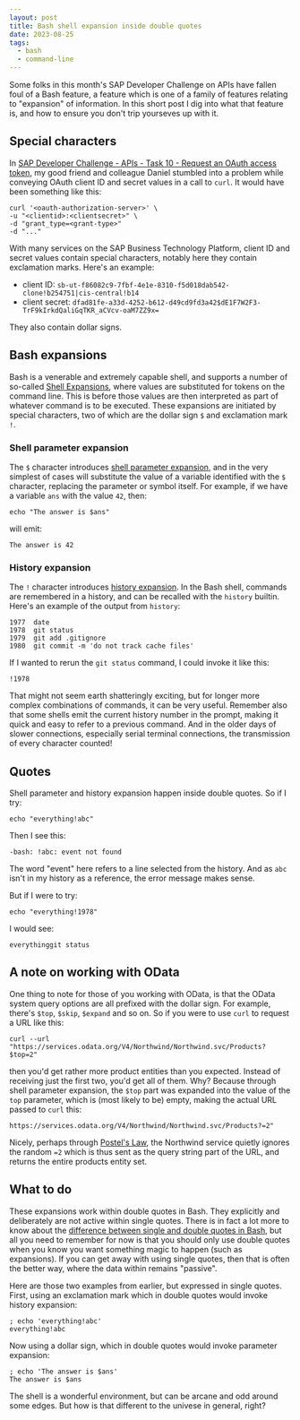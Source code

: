 ```yaml
---
layout: post
title: Bash shell expansion inside double quotes
date: 2023-08-25
tags:
  - bash
  - command-line
---
```

Some folks in this month's SAP Developer Challenge on APIs have fallen foul of a Bash feature, a feature which is one of a family of features relating to "expansion" of information. In this short post I dig into what that feature is, and how to ensure you don't trip yourseves up with it.

## Special characters

In [SAP Developer Challenge - APIs - Task 10 - Request an OAuth access token](https://groups.community.sap.com/t5/application-development/sap-developer-challenge-apis-task-10-request-an-oauth-access/m-p/282016), my good friend and colleague Daniel stumbled into a problem while conveying OAuth client ID and secret values in a call to `curl`. It would have been something like this:

```shell
curl '<oauth-authorization-server>' \
-u "<clientid>:<clientsecret>" \ 
-d "grant_type=<grant-type>"
-d "..."
```

With many services on the SAP Business Technology Platform, client ID and secret values contain special characters, notably here they contain exclamation marks. Here's an example:

* client ID: `sb-ut-f86082c9-7fbf-4e1e-8310-f5d018dab542-clone!b254751|cis-central!b14`
* client secret: `dfad81fe-a33d-4252-b612-d49cd9fd3a42$dE1F7W2F3-TrF9kIrkdQaliGqTKR_aCVcv-oaM7ZZ9x=`

They also contain dollar signs.

## Bash expansions

Bash is a venerable and extremely capable shell, and supports a number of so-called [Shell Expansions](https://www.gnu.org/software/bash/manual/html_node/Shell-Expansions.html), where values are substituted for tokens on the command line. This is before those values are then interpreted as part of whatever command is to be executed. These expansions are initiated by special characters, two of which are the dollar sign `$` and exclamation mark `!`.

### Shell parameter expansion

The `$` character introduces [shell parameter expansion](https://www.gnu.org/software/bash/manual/html_node/Shell-Parameter-Expansion.html), and in the very simplest of cases will substitute the value of a variable identified with the `$` character, replacing the parameter or symbol itself. For example, if we have a variable `ans` with the value `42`, then:

```shell
echo "The answer is $ans"
```

will emit:

```text
The answer is 42
```

### History expansion

The `!` character introduces [history expansion](https://www.gnu.org/software/bash/manual/html_node/History-Interaction.html). In the Bash shell, commands are remembered in a history, and can be recalled with the `history` builtin. Here's an example of the output from `history`:

```text
1977  date
1978  git status
1979  git add .gitignore
1980  git commit -m 'do not track cache files'
```

If I wanted to rerun the `git status` command, I could invoke it like this:

```shell
!1978
```

That might not seem earth shatteringly exciting, but for longer more complex combinations of commands, it can be very useful. Remember also that some shells emit the current history number in the prompt, making it quick and easy to refer to a previous command. And in the older days of slower connections, especially serial terminal connections, the transmission of every character counted!

## Quotes

Shell parameter and history expansion happen inside double quotes. So if I try:

```shell
echo "everything!abc"
```

Then I see this:

```text
-bash: !abc: event not found
```

The word "event" here refers to a line selected from the history. And as `abc` isn't in my history as a reference, the error message makes sense. 

But if I were to try:

```shell
echo "everything!1978"
```

I would see:

```text
everythinggit status
```

## A note on working with OData

One thing to note for those of you working with OData, is that the OData system query options are all prefixed with the dollar sign. For example, there's `$top`, `$skip`, `$expand` and so on. So if you were to use `curl` to request a URL like this:

```shell
curl --url "https://services.odata.org/V4/Northwind/Northwind.svc/Products?$top=2"
```

then you'd get rather more product entities than you expected. Instead of receiving just the first two, you'd get all of them. Why? Because through shell parameter expansion, the `$top` part was expanded into the value of the `top` parameter, which is (most likely to be) empty, making the actual URL passed to `curl` this:

```url
https://services.odata.org/V4/Northwind/Northwind.svc/Products?=2"
```

Nicely, perhaps through [Postel's Law](https://en.wikipedia.org/wiki/Robustness_principle), the Northwind service quietly ignores the random `=2` which is thus sent as the query string part of the URL, and returns the entire products entity set.

## What to do

These expansions work within double quotes in Bash. They explicitly and deliberately are not active within single quotes. There is in fact a lot more to know about the [difference between single and double quotes in Bash](https://stackoverflow.com/questions/6697753/difference-between-single-and-double-quotes-in-bash), but all you need to remember for now is that you should only use double quotes when you know you want something magic to happen (such as expansions). If you can get away with using single quotes, then that is often the better way, where the data within remains "passive".

Here are those two examples from earlier, but expressed in single quotes. First, using an exclamation mark which in double quotes would invoke history expansion:

```console
; echo 'everything!abc'
everything!abc
```

Now using a dollar sign, which in double quotes would invoke parameter expansion:

```console
; echo 'The answer is $ans'
The answer is $ans
```

The shell is a wonderful environment, but can be arcane and odd around some edges. But how is that different to the univese in general, right?
